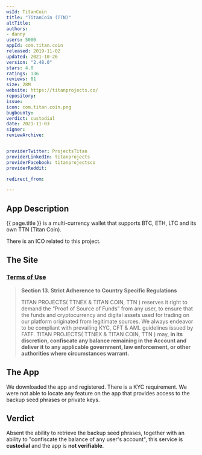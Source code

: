 ```yaml
---
wsId: TitanCoin
title: "TitanCoin (TTN)"
altTitle: 
authors:
- danny
users: 5000
appId: com.titan.coin
released: 2019-11-02
updated: 2021-10-26
version: "2.48.0"
stars: 4.0
ratings: 136
reviews: 81
size: 28M
website: https://titanprojects.co/
repository: 
issue: 
icon: com.titan.coin.png
bugbounty: 
verdict: custodial
date: 2021-11-03
signer: 
reviewArchive:


providerTwitter: ProjectsTitan
providerLinkedIn: titanprojects
providerFacebook: titanprojectsco
providerReddit: 

redirect_from:

---
```



## App Description

{{ page.title }} is a multi-currency wallet that supports BTC, ETH, LTC and its own TTN (Titan Coin). 

There is an ICO related to this project.

## The Site

### [Terms of Use](https://titanprojects.co/terms_of_use)

> **Section 13. Strict Adherence to Country Specific Regulations**
>
> TITAN PROJECTS( TTNEX & TITAN COIN, TTN ) reserves it right to demand the “Proof of Source of Funds” from any user, to ensure that the funds and cryptocurrency and digital assets used for trading on our platform originated from legitimate sources. We always endeavor to be compliant with prevailing KYC, CFT & AML guidelines issued by FATF. TITAN PROJECTS( TTNEX & TITAN COIN, TTN ) may, **in its discretion, confiscate any balance remaining in the Account and deliver it to any applicable government, law enforcement, or other authorities where circumstances warrant.**

## The App

We downloaded the app and registered. There is a KYC requirement. We were not able to locate any feature on the app that provides access to the backup seed phrases or private keys.  

## Verdict

Absent the ability to retrieve the backup seed phrases, together with an ability to "confiscate the balance of any user's account", this service is **custodial** and the app is **not verifiable**. 


